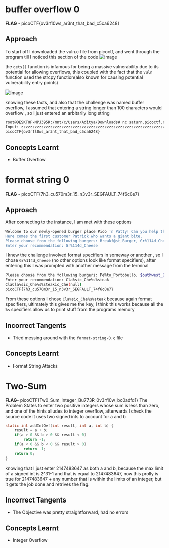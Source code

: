# buffer overflow 0
**FLAG** - picoCTF{ov3rfl0ws_ar3nt_that_bad_c5ca6248}
## Approach
To start off I downloaded the vuln.c file from  picoctf, and went through the program till I noticed this section of the code
![image](https://github.com/user-attachments/assets/f79aeebb-49ba-4147-9e3a-48ee83f5ed6f)

the `gets()` function is infamous for being a massive vulnerability due to its potential for allowing overflows, this coupled with the fact that the `vuln` function used
the strcpy function(also known for causing potential vulnerability entry points)


![image](https://github.com/user-attachments/assets/c65f2724-dbd9-425a-a900-a515f4c0d48c)


knowing these facts, and also that the challenge was named buffer overflow, I assumed that entering a string longer than 100 characters would overflow , so I just entered an
arbitarily long string

```bash
root@DESKTOP-MPJ395R:/mnt/c/Users/Aditya/Downloads# nc saturn.picoctf.net 49747
Input: zzzzzzzzzzzzzzzzzzzzzzzzzzzzzzzzzzzzzzzzzzzzzzzzzzzzzzzzzzzzzzzzzzzzzzzzzzzzzzzzzzzzzzzzzzzzzzzzzzzzzzzzzzzzzzzzzzzzzzzzzzzzzzzzzzzzzzzz
picoCTF{ov3rfl0ws_ar3nt_that_bad_c5ca6248}
```
## Concepts Learnt
- Buffer Overflow

# format string 0
**FLAG** - picoCTF{7h3_cu570m3r_15_n3v3r_SEGFAULT_74f6c0e7}
## Approach
After connecting to the instance, I am met with these options

```bash
Welcome to our newly-opened burger place Pico 'n Patty! Can you help the picky customers find their favorite burger?
Here comes the first customer Patrick who wants a giant bite.
Please choose from the following burgers: Breakf@st_Burger, Gr%114d_Cheese, Bac0n_D3luxe
Enter your recommendation: Gr%114d_Cheese
```

I knew the challenge involved format specifiers in someway or another , so I chose `Gr%114d_Cheese` (no other options look like format specifiers), after entering this I was prompted with another message from the terminal

```bash
Please choose from the following burgers: Pe%to_Portobello, $outhwest_Burger, Cla%sic_Che%s%steak
Enter your recommendation: Cla%sic_Che%s%steak
ClaCla%sic_Che%s%steakic_Che(null)
picoCTF{7h3_cu570m3r_15_n3v3r_SEGFAULT_74f6c0e7}
```
From these options I chose `Cla%sic_Che%s%steak` because again format specifiers, ultimately this gives me the key, I think this works because all the `%s`
specifiers allow us to print stuff from the programs memory

## Incorrect Tangents
- Tried messing around with the `format-string-0.c` file
## Concepts Learnt
- Format String Attacks

# Two-Sum
**FLAG**- picoCTF{Tw0_Sum_Integer_Bu773R_0v3rfl0w_bc0adfd1}
The Problem States to enter two positive integers whose sum is less than zero, and one of the hints alludes to integer overflow, afterwards I check the source code
it uses two signed ints to account for a and b
```c
static int addIntOvf(int result, int a, int b) {
    result = a + b;
    if(a > 0 && b > 0 && result < 0)
        return -1;
    if(a < 0 && b < 0 && result > 0)
        return -1;
    return 0;
}
```
knowing that I just enter 2147483647 as both a and b, because the max limit of a signed int is 2^31-1 and that is equal to 2147483647, now this prolly is true for 2147483647 + any number that is within the limits of an integer, but it gets the job done and retrives the flag.

## Incorrect Tangents
- The Objective was pretty straightforward, had no errors
## Concepts Learnt
- Integer Overflow
